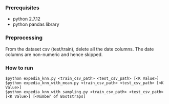 ### Prerequisites
- python 2.7.12
- python pandas library

### Preprocessing
From the dataset csv (test/train), delete all the date columns. The date columns are non-numeric and hence skipped.

### How to run
```
$python expedia_knn.py <train_csv_path> <test_csv_path> [<K Value>]
$python expedia_knn_with_mean.py <train_csv_path> <test_csv_path> [<K Value>]
$python expedia_knn_with_sampling.py <train_csv_path> <test_csv_path> [<K Value>] [<Number of Bootstraps]
```
